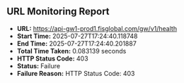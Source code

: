 ## URL Monitoring Report

- **URL:** https://api-gw1-prod1.fisglobal.com/gw/v1/health
- **Start Time:** 2025-07-27T17:24:40.118748
- **End Time:** 2025-07-27T17:24:40.201887
- **Total Time Taken:** 0.083139 seconds
- **HTTP Status Code:** 403
- **Status:** Failure
- **Failure Reason:** HTTP Status Code: 403
